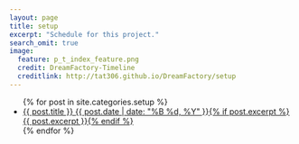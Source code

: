 ```yaml
---
layout: page
title: setup
excerpt: "Schedule for this project."
search_omit: true
image:
  feature: p_t_index_feature.png
  credit: DreamFactory-Timeline
  creditlink: http://tat306.github.io/DreamFactory/setup
---
```


<ul class="post-list">
{% for post in site.categories.setup %} 
  <li><article><a href="{{ site.url }}{{ post.url }}">{{ post.title }} <span class="entry-date"><time datetime="{{ post.date | date_to_xmlschema }}">{{ post.date | date: "%B %d, %Y" }}</time></span>{% if post.excerpt %} <span class="excerpt">{{ post.excerpt }}</span>{% endif %}</a></article></li>
{% endfor %}
</ul>
